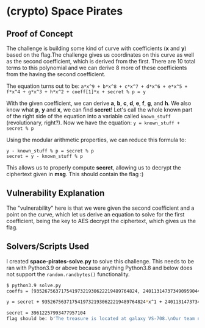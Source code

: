 # (crypto) Space Pirates

## Proof of Concept

The challenge is building some kind of curve with coefficients (**x** and **y**)
based on the flag.The challenge gives us coordinates on this curve as well as the
second coefficient, which is derived from the first. There are 10 total terms to
this polynomial and we can derive 8 more of these coefficients from the having
the second coefficient.

The equation turns out to be:
`a*x^9 + b*x^8 + c*x^7 + d*x^6 + e*x^5 + f*x^4 + g*x^3 + h*x^2 + coeff[1]*x + secret % p = y`

With the given coefficient, we can derive **a**, **b**, **c**, **d**, **e**,
**f**, **g**, and **h**. We also know what **p**, **y** and **x**, we can find
**secret**! Let's call the whole known part of the right side of the equation
into a variable called `known_stuff` (revolutionary, right?). Now we have the equation:
`y = known_stuff + secret % p`

Using the modular arithmetic properties, we can reduce this formula to:

```
y - known_stuff % p = secret % p
secret = y - known_stuff % p
```

This allows us to properly compute **secret**, allowing us to decrypt the
ciphertext given in **msg**. This should contain the flag :)

## Vulnerability Explanation

The "vulnerability" here is that we were given the second coefficient and a point
on the curve, which let us derive an equation to solve for the first coefficient,
being the key to AES decrypt the ciphertext, which gives us the flag.

## Solvers/Scripts Used

I created **space-pirates-solve.py** to solve this challenge. This needs to be
ran with Python3.9 or above because anything Python3.8 and below does not support
the `random.randbytes()` functionality.


```sh
$ python3.9 solve.py
coeffs = [93526756371754197321930622219489764824, 240113147373490959044275841696533066373, 277069233924763976763702126953224703576, 251923626603331727108061512131337433905, 303281427114437576729827368985540159120, 289448658221112884763612901705137265192, 175064288864358835607895152573142106157, 28168790495986486687119360052973747333, 320025932402566911430256919284757559396]

y = secret + 93526756371754197321930622219489764824*x^1 + 240113147373490959044275841696533066373*x^2 + 277069233924763976763702126953224703576*x^3 + 251923626603331727108061512131337433905*x^4 + 303281427114437576729827368985540159120*x^5 + 289448658221112884763612901705137265192*x^6 + 175064288864358835607895152573142106157*x^7 + 28168790495986486687119360052973747333*x^8 + 320025932402566911430256919284757559396*x^9

secret = 39612257993477957104
flag should be: b'The treasure is located at galaxy VS-708.\nOur team needs 3 light years to reach it.\nOur solar cruise has its steam canons ready to fire in case we encounter enemies.\nNext time you will hear from us brother, everyone is going to be rich!\nHTB{1_d1dnt_kn0w_0n3_sh4r3_w45_3n0u9h!1337}\x08\x08\x08\x08\x08\x08\x08\x08'
```
